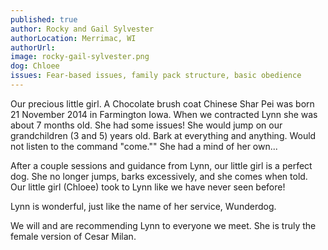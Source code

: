 ```yaml
---
published: true
author: Rocky and Gail Sylvester
authorLocation: Merrimac, WI
authorUrl:
image: rocky-gail-sylvester.png
dog: Chloee
issues: Fear-based issues, family pack structure, basic obedience
---
```


Our precious little girl. A Chocolate brush coat Chinese Shar Pei was born 21 November 2014 in Farmington Iowa. When we contracted Lynn she was about 7 months old. She had some issues! She would jump on our grandchildren (3 and 5) years old. Bark at everything and anything. Would not listen to the command "come."" She had a mind of her own...

After a couple sessions and guidance from Lynn, our little girl is a perfect dog. She no longer jumps, barks excessively, and she comes when told. Our little girl (Chloee) took to Lynn like we have never seen before!

Lynn is wonderful, just like the name of her service, Wunderdog.

We will and are recommending Lynn to everyone we meet. She is truly the female version of Cesar Milan.

